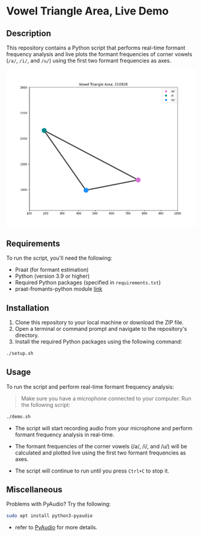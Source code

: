 # Vowel Triangle Area, Live Demo

## Description

This repository contains a Python script that performs real-time formant frequency analysis and live plots the formant frequencies of corner vowels (`/a/`, `/i/`, and `/u/`) using the first two formant frequencies as axes.

![vowel trianfle plot](images/vowtiar-plot.png)

## Requirements

To run the script, you'll need the following:

- Praat (for formant estimation)
- Python (version 3.9 or higher)
- Required Python packages (specified in `requirements.txt`)
- praat-fromants-python module [link](https://github.com/mwv/praat_formants_python.git)

## Installation

1. Clone this repository to your local machine or download the ZIP file.
2. Open a terminal or command prompt and navigate to the repository's directory.
3. Install the required Python packages using the following command:

```bash
./setup.sh

```

## Usage

To run the script and perform real-time formant frequency analysis:

> Make sure you have a microphone connected to your computer.
> Run the following script:

```bash
./demo.sh
```

- The script will start recording audio from your microphone and perform formant frequency analysis in real-time.

- The formant frequencies of the corner vowels (/a/, /i/, and /u/) will be calculated and plotted live using the first two formant frequencies as axes.

- The script will continue to run until you press `Ctrl+C` to stop it.

## Miscellaneous

Problems with PyAudio? Try the following:

```bash
sudo apt install python3-pyaudio
```

- refer to [PyAudio](https://pypi.org/project/PyAudio/) for more details.
